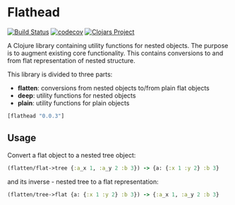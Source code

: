 # Flathead
[![Build Status](https://travis-ci.org/hkorpi/flathead.svg?branch=master)](https://travis-ci.org/hkorpi/flathead)
[![codecov](https://codecov.io/gh/hkorpi/flathead/branch/master/graph/badge.svg)](https://codecov.io/gh/hkorpi/flathead)
[![Clojars Project](https://img.shields.io/clojars/v/flathead.svg)](https://clojars.org/flathead)

A Clojure library containing utility functions for nested objects. 
The purpose is to augment existing core functionality.
This contains conversions to and from flat representation of nested structure.

This library is divided to three parts:
* **flatten**: conversions from nested objects to/from plain flat objects
* **deep**: utility functions for nested objects
* **plain**: utility functions for plain objects

```clj
[flathead "0.0.3"]
```

## Usage
Convert a flat object to a nested tree object:
```clj
(flatten/flat->tree {:a_x 1, :a_y 2 :b 3}) -> {a: {:x 1 :y 2} :b 3}
```
and its inverse - nested tree to a flat representation:
```clj
(flatten/tree->flat {a: {:x 1 :y 2} :b 3}) -> {:a_x 1, :a_y 2 :b 3}
```


